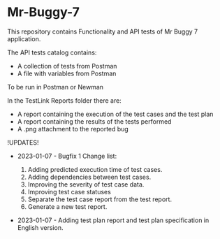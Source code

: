 # Mr-Buggy-7
This repository contains Functionality and API tests of Mr Buggy 7 application.

The API tests catalog contains:
- A collection of tests from Postman 
- A file with variables from Postman

To be run in Postman or Newman

In the TestLink Reports folder there are:
- A report containing the execution of the test cases and the test plan 
- A report containing the results of the tests performed 
- A .png attachment to the reported bug 

!UPDATES!

- 2023-01-07 - Bugfix 1 Change list:
  1. Adding predicted execution time of test cases.
  2. Adding dependencies between test cases.
  3. Improving the severity of test case data.
  4. Improving test case statuses
  5. Separate the test case report from the test report.
  6. Generate a new test report.

- 2023-01-07 - Adding test plan report and test plan specification in English  version.
